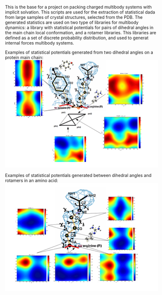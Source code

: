 This is the base for a project on packing charged multibody systems with implicit
solvation. This scripts are used for the extraction of statistical dada from large samples of 
crystal structures, selected from the PDB. The generated statistics are used on  two type of libraries
for multibody dynamics: a library with statistical potentials for pairs of dihedral angles 
in the main chain local conformation,  and a rotamer libraries. This  libraries are defined as a 
set of discrete probability distribution, and used to generat
internal forces multibody systems.

Examples of statistical potentials generated from two dihedral angles on a protein main chain:
![Image](./images/IAGE2.gif)

Examples of statistical potentials generated between dihedral angles and rotamers in an amino acid:
![Image](./images/IAGE1.gif)
